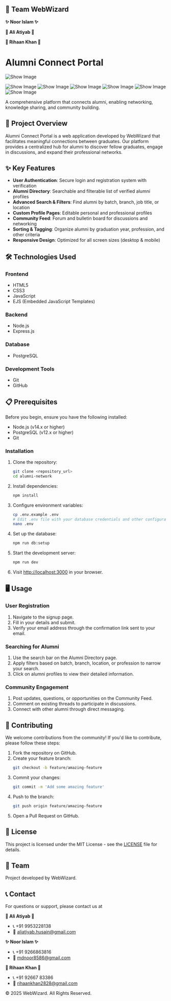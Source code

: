 ## 🚀 Team WebWizard

**✨ Noor Islam ✨**

**🌟 Ali Atiyab 🌟**

**💫 Rihaan Khan 💫**
# Alumni Connect Portal

![Show Image](./public/css/screencapture-try-jyck-onrender-2025-04-20-09_58_27.jpg)

![Show Image](./public/css/screencapture-try-jyck-onrender-achievements-2025-04-20-09_56_47.jpg)
![Show Image](./public/css/screencapture-try-jyck-onrender-achievements-2025-04-20-09_57_03.jpg)
![Show Image](./public/css/screencapture-try-jyck-onrender-dashboard-2025-04-20-09_49_54.jpg)
![Show Image](./public/css/screencapture-try-jyck-onrender-directory-2025-04-20-09_50_14.jpg)
![Show Image](./public/css/screencapture-try-jyck-onrender-edit-profile-2025-04-20-09_57_22.jpg)
![Show Image](./public/css/Screenshot%202025-04-20%20095143.png)

A comprehensive platform that connects alumni, enabling networking, knowledge sharing, and community building.

## 🚀 Project Overview
Alumni Connect Portal is a web application developed by WebWizard that facilitates meaningful connections between graduates. Our platform provides a centralized hub for alumni to discover fellow graduates, engage in discussions, and expand their professional networks.

## ✨ Key Features
- **User Authentication**: Secure login and registration system with verification
- **Alumni Directory**: Searchable and filterable list of verified alumni profiles
- **Advanced Search & Filters**: Find alumni by batch, branch, job title, or location
- **Custom Profile Pages**: Editable personal and professional profiles
- **Community Feed**: Forum and bulletin board for discussions and networking
- **Sorting & Tagging**: Organize alumni by graduation year, profession, and other criteria
- **Responsive Design**: Optimized for all screen sizes (desktop & mobile)

## 🛠️ Technologies Used

### Frontend
- HTML5
- CSS3
- JavaScript
- EJS (Embedded JavaScript Templates)

### Backend
- Node.js
- Express.js

### Database
- PostgreSQL

### Development Tools
- Git
- GitHub

## 📋 Prerequisites
Before you begin, ensure you have the following installed:
- Node.js (v14.x or higher)
- PostgreSQL (v12.x or higher)
- Git

### Installation

1.  Clone the repository:
    ```bash
    git clone <repository_url>
    cd alumni-network
    ```

2.  Install dependencies:
    ```bash
    npm install
    ```

3.  Configure environment variables:
    ```bash
    cp .env.example .env
    # Edit .env file with your database credentials and other configuration
    nano .env
    ```

4.  Set up the database:
    ```bash
    npm run db:setup
    ```

5.  Start the development server:
    ```bash
    npm run dev
    ```

6.  Visit [http://localhost:3000](http://localhost:3000) in your browser.

## 🖥️ Usage

### User Registration

1.  Navigate to the signup page.
2.  Fill in your details and submit.
3.  Verify your email address through the confirmation link sent to your email.

### Searching for Alumni

1.  Use the search bar on the Alumni Directory page.
2.  Apply filters based on batch, branch, location, or profession to narrow your search.
3.  Click on alumni profiles to view their detailed information.

### Community Engagement

1.  Post updates, questions, or opportunities on the Community Feed.
2.  Comment on existing threads to participate in discussions.
3.  Connect with other alumni through direct messaging.

## 📝 Contributing

We welcome contributions from the community! If you'd like to contribute, please follow these steps:

1.  Fork the repository on GitHub.
2.  Create your feature branch:
    ```bash
    git checkout -b feature/amazing-feature
    ```
3.  Commit your changes:
    ```bash
    git commit -m 'Add some amazing feature'
    ```
4.  Push to the branch:
    ```bash
    git push origin feature/amazing-feature
    ```
5.  Open a Pull Request on GitHub.

## 📄 License

This project is licensed under the MIT License - see the [LICENSE](LICENSE) file for details.

## 👥 Team

Project developed by WebWizard.

## 📞 Contact

For questions or support, please contact us at

**🌟 Ali Atiyab 🌟**
* 📞 +91 9953228138
* 📧 aliatiyab.husain@gmail.com
  
**✨ Noor Islam ✨**
* 📞 +91 9266863816
* 📧 mdnoor8586@gmail.com
  
**💫 Rihaan Khan 💫**
* 📞 +91 92667 83386
* 📧 rihaankhan2828@gmail.com 


© 2025 WebWizard. All Rights Reserved.
